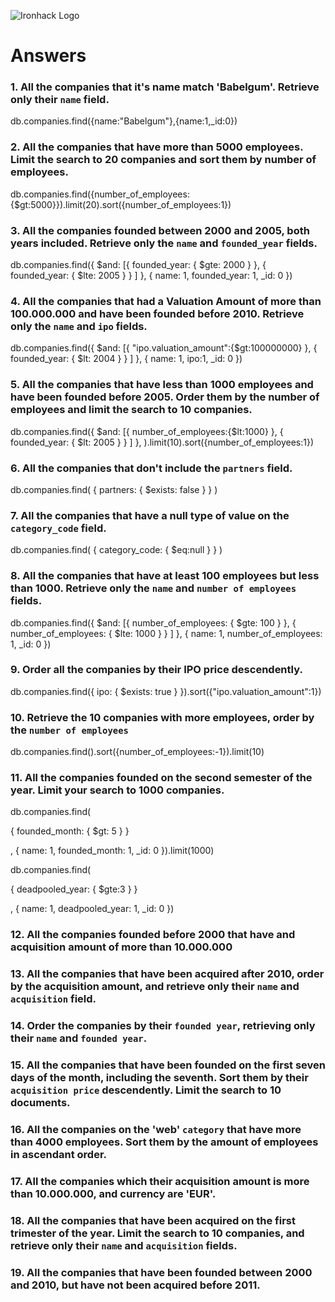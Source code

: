 ![Ironhack Logo](https://i.imgur.com/1QgrNNw.png)

# Answers

### 1. All the companies that it's name match 'Babelgum'. Retrieve only their `name` field.

db.companies.find({name:"Babelgum"},{name:1,_id:0})

### 2. All the companies that have more than 5000 employees. Limit the search to 20 companies and sort them by **number of employees**.

db.companies.find({number_of_employees:{$gt:5000}}).limit(20).sort({number_of_employees:1})


### 3. All the companies founded between 2000 and 2005, both years included. Retrieve only the `name` and `founded_year` fields.

db.companies.find({
  $and: [{
    founded_year: {
      $gte: 2000
    }
  },
  {
    founded_year: {
      $lte: 2005
    }
  }
]
},
{
name: 1,
founded_year: 1,
_id: 0
})

### 4. All the companies that had a Valuation Amount of more than 100.000.000 and have been founded before 2010. Retrieve only the `name` and `ipo` fields.

db.companies.find({
  $and: [{
 "ipo.valuation_amount":{$gt:100000000}
  },
  {
    founded_year: {
      $lt: 2004
    }
  }
]
},
{
name: 1,
ipo:1,
_id: 0
})


### 5. All the companies that have less than 1000 employees and have been founded before 2005. Order them by the number of employees and limit the search to 10 companies.

db.companies.find({
  $and: [{
 number_of_employees:{$lt:1000}
  },
  {
    founded_year: {
      $lt: 2005
    }
  }
]
},
).limit(10).sort({number_of_employees:1})



### 6. All the companies that don't include the `partners` field.

db.companies.find(
{ partners: { $exists: false } }
)

### 7. All the companies that have a null type of value on the `category_code` field.

db.companies.find(
{ category_code: { $eq:null } }
)

### 8. All the companies that have at least 100 employees but less than 1000. Retrieve only the `name` and `number of employees` fields.

db.companies.find({
  $and: [{
    number_of_employees: {
      $gte: 100
    }
  },
  {
    number_of_employees: {
      $lte: 1000
    }
  }
]
},
{
name: 1,
number_of_employees: 1,
_id: 0
})

### 9. Order all the companies by their IPO price descendently.

db.companies.find({ ipo: { $exists: true } }).sort({"ipo.valuation_amount":1})

### 10. Retrieve the 10 companies with more employees, order by the `number of employees`

db.companies.find().sort({number_of_employees:-1}).limit(10)

### 11. All the companies founded on the second semester of the year. Limit your search to 1000 companies.
db.companies.find(
  
  {
    founded_month: {
      $gt: 5
    }
  }

,
{
name: 1,
founded_month: 1,
_id: 0
}).limit(1000)

<!-- ### 12. All the companies that have been 'deadpooled' after the third year. -->
db.companies.find(
  
  {
    deadpooled_year: {
      $gte:3
    }
  }

,
{
name: 1,
deadpooled_year: 1,
_id: 0
})

### 12. All the companies founded before 2000 that have and acquisition amount of more than 10.000.000

<!-- Your Code Goes Here -->

### 13. All the companies that have been acquired after 2010, order by the acquisition amount, and retrieve only their `name` and `acquisition` field.

<!-- Your Code Goes Here -->

### 14. Order the companies by their `founded year`, retrieving only their `name` and `founded year`.

<!-- Your Code Goes Here -->

### 15. All the companies that have been founded on the first seven days of the month, including the seventh. Sort them by their `acquisition price` descendently. Limit the search to 10 documents.

<!-- Your Code Goes Here -->

### 16. All the companies on the 'web' `category` that have more than 4000 employees. Sort them by the amount of employees in ascendant order.

<!-- Your Code Goes Here -->

### 17. All the companies which their acquisition amount is more than 10.000.000, and currency are 'EUR'.

<!-- Your Code Goes Here -->

### 18. All the companies that have been acquired on the first trimester of the year. Limit the search to 10 companies, and retrieve only their `name` and `acquisition` fields.

<!-- Your Code Goes Here -->

### 19. All the companies that have been founded between 2000 and 2010, but have not been acquired before 2011.

<!-- Your Code Goes Here -->
